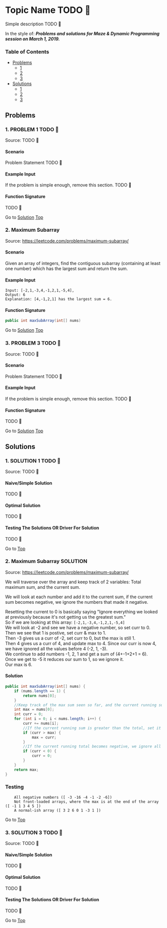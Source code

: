 <!-- Don't remove -->
<a name="top"/>

# Topic Name TODO :bug:

Simple description TODO :bug:

In the style of:
***Problems and solutions for Maze & Dynamic Programming session on March 1, 2019.***

### Table of Contents

* [Problems](#problems)
  * [1](#p1)
  * [2](#p2)
  * [3](#p3)
* [Solutions](#solutions)
  * [1](#s1)
  * [2](#s2)
  * [3](#s3)

<!-- Don't remove -->
<a name="problems"/>

## Problems

<a name="p1"/>

### 1. PROBLEM 1 TODO :bug:

Source: TODO :bug:

#### Scenario

Problem Statement TODO :bug:

#### Example Input

If the problem is simple enough, remove this section. TODO :bug:

#### Function Signature

TODO :bug:

<!-- Don't remove -->
Go to [Solution](#s1)   [Top](#top)

<!-- Don't remove -->
<a name="p2"/>

### 2. Maximum Subarray

Source: https://leetcode.com/problems/maximum-subarray/

#### Scenario

Given an array of integers, find the contiguous subarray (containing at least one number) which has the largest sum and return the sum.

#### Example Input

```
Input: [-2,1,-3,4,-1,2,1,-5,4],
Output: 6
Explanation: [4,-1,2,1] has the largest sum = 6.
```

#### Function Signature

```java
public int maxSubArray(int[] nums)
```

<!-- Don't remove -->
Go to [Solution](#s2)   [Top](#top)

<!-- Don't remove -->
<a name="p3"/>

### 3. PROBLEM 3 TODO :bug:

Source: TODO :bug:

#### Scenario

Problem Statement TODO :bug:

#### Example Input

If the problem is simple enough, remove this section. TODO :bug:

#### Function Signature

TODO :bug:

<!-- Don't remove -->
Go to [Solution](#s3)   [Top](#top)

<!-- Don't remove -->
<a name="solutions"/>

## Solutions

<!-- Don't remove -->
<a name="s1"/>

### 1. SOLUTION 1 TODO :bug:

Source: TODO :bug:

#### Naive/Simple Solution

TODO :bug:

#### Optimal Solution

TODO :bug:

#### Testing The Solutions OR Driver For Solution

TODO :bug:

<!-- Don't remove -->
Go to [Top](#top)

<!-- Don't remove -->
<a name="s2"/>

### 2. Maximum Subarray SOLUTION

Source: https://leetcode.com/problems/maximum-subarray/

We will traverse over the array and keep track of 2 variables: Total maximum sum, and the current sum.<br/>

We will look at each number and add it to the current sum, if the current sum becomes negative, we ignore the numbers that made it negative.<br/>

Resetting the current to 0 is basically saying "Ignore everything we looked at previously because it's not getting us the greatest sum."<br/>
So if we are looking at this array: `[-2,1,-3,4,-1,2,1,-5,4]`<br/>
We will look at -2 and see we have a negative number, so set curr to 0. <br/>
Then we see that 1 is postive, set curr & max to 1. <br/>
Then -3 gives us a curr of -2, set curr to 0, but the max is still 1.<br/>
Then 4 gives us a curr of 4, and update max to 4. Since our curr is now 4, we have ignored all the values before 4 (-2, 1, -3).<br/>
We continue to add numbers -1, 2, 1 and get a sum of (4+-1+2+1 = 6).<br/>
Once we get to -5 it reduces our sum to 1, so we ignore it.<br/>
Our max is 6.

#### Solution

```java
public int maxSubArray(int[] nums) {
    if (nums.length == 1) {
        return nums[0];
    }
    //Keep track of the max sum seen so far, and the current running sum.
    int max = nums[0];
    int curr = 0;
    for (int i = 0; i < nums.length; i++) {
        curr += nums[i];
        //If the current running sum is greater than the total, set it to max.
        if (curr > max) {
            max = curr;
        }
        //If the current running total becomes negative, we ignore all previous numbers
        if (curr < 0) {
            curr = 0;
        }
    }
    return max;
}
```

### Testing
```
    All negative numbers ([ -3 -16 -4 -1 -2 -6])
    Not front-loaded arrays, where the max is at the end of the array ([ -1 1 3 4 5 ])
    A normal-ish array ([ 3 2 6 0 1 -3 1 ])
```

<!-- Don't remove -->
Go to [Top](#top)

<!-- Don't remove -->
<a name="s3"/>

### 3. SOLUTION 3 TODO :bug:

Source: TODO :bug:

#### Naive/Simple Solution 

TODO :bug:

#### Optimal Solution

TODO :bug:

#### Testing The Solutions OR Driver For Solution

TODO :bug:

<!-- Don't remove -->
Go to [Top](#top)
